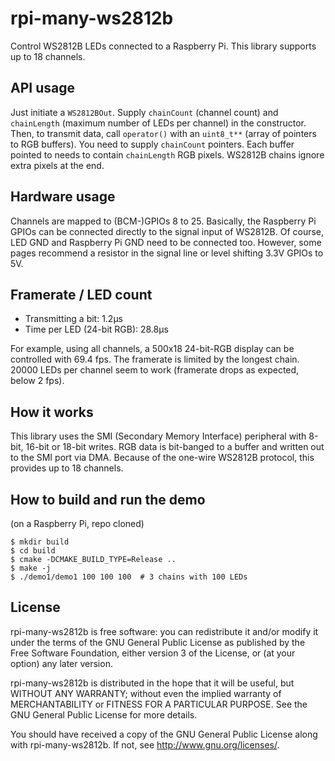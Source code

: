 # rpi-many-ws2812b

Control WS2812B LEDs connected to a Raspberry Pi. This library supports up to 18 channels.

## API usage
Just initiate a `WS2812BOut`. Supply `chainCount` (channel count) and `chainLength` (maximum number of LEDs per channel) in the constructor.
Then, to transmit data, call `operator()` with an `uint8_t**` (array of pointers to RGB buffers).
You need to supply `chainCount` pointers. Each buffer pointed to needs to contain `chainLength` RGB pixels.
WS2812B chains ignore extra pixels at the end.

## Hardware usage
Channels are mapped to (BCM-)GPIOs 8 to 25.
Basically, the Raspberry Pi GPIOs can be connected directly to the signal input of WS2812B.
Of course, LED GND and Raspberry Pi GND need to be connected too.
However, some pages recommend a resistor in the signal line or level shifting 3.3V GPIOs to 5V.

## Framerate / LED count
- Transmitting a bit: 1.2µs
- Time per LED (24-bit RGB): 28.8µs

For example, using all channels, a 500x18 24-bit-RGB display can be controlled with 69.4 fps.
The framerate is limited by the longest chain.
20000 LEDs per channel seem to work (framerate drops as expected, below 2 fps).

## How it works
This library uses the SMI (Secondary Memory Interface) peripheral with 8-bit, 16-bit or 18-bit writes.
RGB data is bit-banged to a buffer and written out to the SMI port via DMA.
Because of the one-wire WS2812B protocol, this provides up to 18 channels.

## How to build and run the demo
(on a Raspberry Pi, repo cloned)
```
$ mkdir build
$ cd build
$ cmake -DCMAKE_BUILD_TYPE=Release ..
$ make -j
$ ./demo1/demo1 100 100 100  # 3 chains with 100 LEDs
```

## License
rpi-many-ws2812b is free software: you can redistribute it and/or modify
it under the terms of the GNU General Public License as published by
the Free Software Foundation, either version 3 of the License, or
(at your option) any later version.

rpi-many-ws2812b is distributed in the hope that it will be useful,
but WITHOUT ANY WARRANTY; without even the implied warranty of
MERCHANTABILITY or FITNESS FOR A PARTICULAR PURPOSE.  See the
GNU General Public License for more details.

You should have received a copy of the GNU General Public License
along with rpi-many-ws2812b.  If not, see <http://www.gnu.org/licenses/>.
